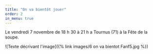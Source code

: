 ```yaml
---
title: "On va bientôt jouer"
order: 2
in_menu: true
---
```

Le vendredi 7 novembre de 18 h 30 à 21 h a Tournus (71) à la Fête de la soupe.


![Texte décrivant l'image]({% link images/6 on va bientot Fanf5.jpg %}) 